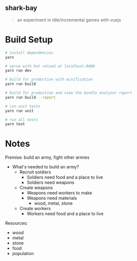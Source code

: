 shark-bay
---------

> an experiment in idle/incremental games with vuejs

Build Setup
===========
``` bash
# install dependencies
yarn

# serve with hot reload at localhost:8080
yarn run dev

# build for production with minification
yarn run build

# build for production and view the bundle analyzer report
yarn run build --report

# run unit tests
yarn run unit

# run all tests
yarn test
```

Notes
=====

Premise: build an army, fight other armies

* What's needed to build an army?
    * Recruit soldiers
        * Soldiers need food and a place to live
        * Soldiers need weapons
    * Create weapons
        * Weapons need workers to make
        * Weapons need materials
            * wood, metal, stone
    * Create workers
       * Workers need food and a place to live

Resources:
* wood  
* metal  
* stone  
* food  
* population  

